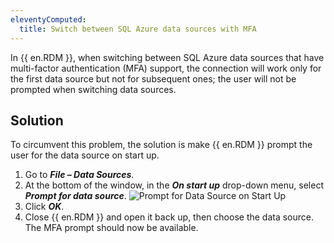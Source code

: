```yaml
---
eleventyComputed:
  title: Switch between SQL Azure data sources with MFA
---
```

In {{ en.RDM }}, when switching between SQL Azure data sources that have multi-factor authentication (MFA) support, the connection will work only for the first data source but not for subsequent ones; the user will not be prompted when switching data sources.
## Solution
To circumvent this problem, the solution is make {{ en.RDM }} prompt the user for the data source on start up.
1. Go to ***File – Data Sources***.
1. At the bottom of the window, in the ***On start up*** drop-down menu, select ***Prompt for data source***.
![Prompt for Data Source on Start Up](https://webdevolutions.azureedge.net/docs/en/kb/KB2092.png)
1. Click ***OK***.
1. Close {{ en.RDM }} and open it back up, then choose the data source. The MFA prompt should now be available.
